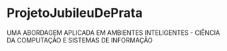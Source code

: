 # ProjetoJubileuDePrata
UMA ABORDAGEM APLICADA EM AMBIENTES INTELIGENTES - CIÊNCIA DA COMPUTAÇÃO E SISTEMAS DE INFORMAÇÃO
